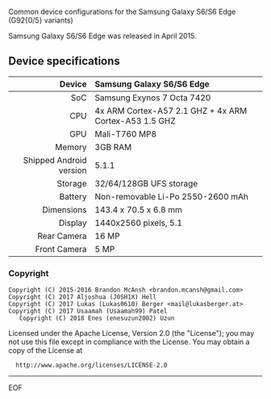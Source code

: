 Common device configurations for the Samsung Galaxy S6/S6 Edge (G92{0/5} variants)

Samsung Galaxy S6/S6 Edge was released in April 2015.

## Device specifications

| Device       | Samsung Galaxy S6/S6 Edge        |
| -----------: | :---------------------------------------------- |
| SoC          | Samsung Exynos 7 Octa 7420                      |
| CPU          | 4x ARM Cortex-A57 2.1 GHZ + 4x ARM Cortex-A53 1.5 GHZ          |
| GPU          | Mali-T760 MP8                                   |
| Memory       | 3GB RAM                                         |
| Shipped Android version | 5.1.1                           	 |
| Storage      | 32/64/128GB UFS storage                         |
| Battery      | Non-removable Li-Po 2550-2600 mAh             	 |
| Dimensions   | 143.4 x 70.5 x 6.8 mm	                         |
| Display      | 1440x2560 pixels, 5.1    			 |
Rear Camera    | 16 MP                                           |
Front Camera   | 5 MP                                            |

### Copyright

	Copyright (C) 2015-2016 Brandon McAnsh <brandon.mcansh@gmail.com>
	Copyright (C) 2017 Aljoshua (J0SH1X) Hell
	Copyright (C) 2017 Lukas (Lukas0610) Berger <mail@lukasberger.at>
	Copyright (C) 2017 Usaamah (Usaamah99) Patel
       Copyright (C) 2018 Enes (enesuzun2002) Uzun

 Licensed under the Apache License, Version 2.0 (the "License");
 you may not use this file except in compliance with the License.
 You may obtain a copy of the License at

      http://www.apache.org/licenses/LICENSE-2.0

------------------------------------------------------------------

EOF
